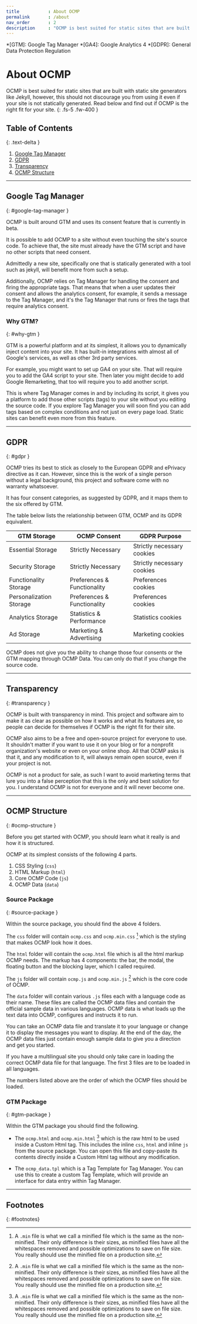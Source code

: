 ```yaml
---
title			: About OCMP
permalink		: /about
nav_order		: 2
description 	: "OCMP is best suited for static sites that are built with static site generators like Jekyll, however, this should not discourage you from using it even if your site is not statically generated. Read below and find out if OCMP is a right fit for your site."
---
```


*[GTM]: Google Tag Manager
*[GA4]: Google Analytics 4
*[GDPR]: General Data Protection Regulation

# About OCMP

OCMP is best suited for static sites that are built with static site generators like Jekyll, however, this should not discourage you from using it even if your site is not statically generated. Read below and find out if OCMP is the right fit for your site.
{: .fs-5 .fw-400 }

## Table of Contents
{: .text-delta }

1. [Google Tag Manager](#google-tag-manager)
2. [GDPR](#gdpr)
3. [Transparency](#transparency)
4. [OCMP Structure](#ocmp-structure)

----

## Google Tag Manager
{: #google-tag-manager }

OCMP is built around GTM and uses its consent feature that is currently in beta.

It is possible to add OCMP to a site without even touching the site's source code. To achieve that, the site must already have the GTM script and have no other scripts that need consent.

Admittedly a new site, specifically one that is statically generated with a tool such as jekyll, will benefit more from such a setup.

Additionally, OCMP relies on Tag Manager for handling the consent and firing the appropriate tags. That means that when a user updates their consent and allows the analytics consent, for example, it sends a message to the Tag Manager, and it's the Tag Manager that runs or fires the tags that require analytics consent.

### Why GTM?
{: #why-gtm }

GTM is a powerful platform and at its simplest, it allows you to dynamically inject content into your site. It has built-in integrations with almost all of Google's services, as well as other 3rd party services.

For example, you might want to set up GA4 on your site. That will require you to add the GA4 script to your site. Then later you might decide to add Google Remarketing, that too will require you to add another script.

This is where Tag Manager comes in and by including its script, it gives you a platform to add those other scripts (tags) to your site without you editing the source code.
If you explore Tag Manager you will soon find you can add tags based on complex conditions and not just on every page load. Static sites can benefit even more from this feature.

----

## GDPR
{: #gdpr }

OCMP tries its best to stick as closely to the European GDPR and ePrivacy directive as it can. However, since this is the work of a single person without a legal background, this project and software come with no warranty whatsoever.

It has four consent categories, as suggested by GDPR, and it maps them to the six offered by GTM.

The table below lists the relationship between GTM, OCMP and its GDPR equivalent.

| GTM Storage | OCMP Consent | GDPR Purpose |
| -- | -- | -- |
| Essential Storage | Strictly Necessary | Strictly necessary cookies |
| Security Storage | Strictly Necessary | Strictly necessary cookies |
| Functionality Storage | Preferences & Functionality | Preferences cookies |
| Personalization Storage | Preferences & Functionality | Preferences cookies |
| Analytics Storage | Statistics & Performance | Statistics cookies |
| Ad Storage | Marketing & Advertising | Marketing cookies |

OCMP does not give you the ability to change those four consents or the GTM mapping through OCMP Data. You can only do that if you change the source code.

----

## Transparency
{: #transparency }

OCMP is built with transparency in mind. This project and software aim to make it as clear as possible on how it works and what its features are, so people can decide for themselves if OCMP is the right fit for their site.

OCMP also aims to be a free and open-source project for everyone to use. It shouldn't matter if you want to use it on your blog or for a nonprofit organization's website or even on your online shop. All that OCMP asks is that it, and any modification to it, will always remain open source, even if your project is not.

OCMP is not a product for sale, as such I want to avoid marketing terms that lure you into a false perception that this is the only and best solution for you.
I understand OCMP is not for everyone and it will never become one.

----

## OCMP Structure
{: #ocmp-structure }

Before you get started with OCMP, you should learn what it really is and how it is structured.

OCMP at its simplest consists of the following 4 parts.

1. CSS Styling (`css`)
2. HTML Markup (`html`)
3. Core OCMP Code (`js`)
4. OCMP Data (`data`)

### Source Package
{: #source-package }

Within the source package, you should find the above 4 folders.

The `css` folder will contain `ocmp.css` and `ocmp.min.css` [^1] which is the styling that makes OCMP look how it does.

The `html` folder will contain the `ocmp.html` file which is all the html markup OCMP needs. The markup has 4 components: the bar, the modal, the floating button and the blocking layer, which I called required.

The `js` folder will contain `ocmp.js` and `ocmp.min.js` [^1] which is the core code of OCMP.

The `data` folder will contain various `.js` files each with a language code as their name.
These files are called the OCMP data files and contain the official sample data in various languages. OCMP data is what loads up the text data into OCMP, configures and instructs it to run.

You can take an OCMP data file and translate it to your language or change it to display the messages you want to display. At the end of the day, the OCMP data files just contain enough sample data to give you a direction and get you started.

If you have a multilingual site you should only take care in loading the correct OCMP data file for that language. The first 3 files are to be loaded in all languages.

The numbers listed above are the order of which the OCMP files should be loaded.

### GTM Package
{: #gtm-package }

Within the GTM package you should find the following.

- The `ocmp.html` and `ocmp.min.html` [^1] which is the raw html to be used inside a Custom Html tag. This includes the inline `css`, `html` and inline `js` from the source package. You can open this file and copy-paste its contents directly inside a Custom Html tag without any modification.

- The `ocmp_data.tpl` which is a Tag Template for Tag Manager. You can use this to create a custom Tag Template, which will provide an interface for data entry within Tag Manager.

----

## Footnotes
{: #footnotes}

[^1]: A `.min` file is what we call a minified file which is the same as the non-minified. Their only difference is their sizes, as minified files have all the whitespaces removed and possible optimizations to save on file size. You really should use the minified file on a production site.
